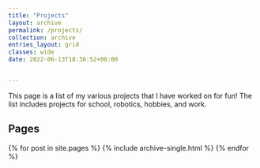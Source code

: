 ```yaml
---
title: "Projects"
layout: archive
permalink: /projects/
collection: archive
entries_layout: grid
classes: wide
date: 2022-06-13T18:38:52+00:00


---
```


This page is a list of my various projects that I have worked on for fun! The list includes projects for school, robotics, hobbies, and work.

<h2>Pages</h2>
{% for post in site.pages %}
  {% include archive-single.html %}
{% endfor %}
